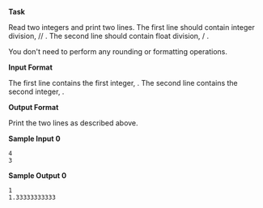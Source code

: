 **Task**

Read two integers and print two lines. The first line should contain integer division,  // . The second line should contain float division,  / .

You don't need to perform any rounding or formatting operations.

**Input Format**

The first line contains the first integer, . The second line contains the second integer, .

**Output Format**

Print the two lines as described above.

**Sample Input 0**

```
4
3
```

**Sample Output 0**

```
1
1.33333333333
```
